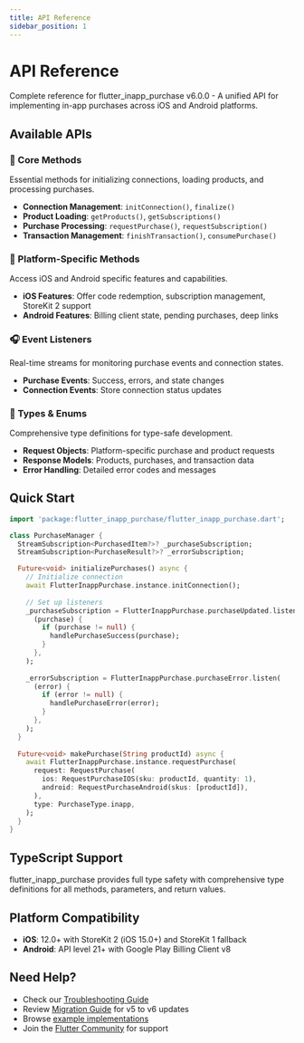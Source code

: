 ```yaml
---
title: API Reference
sidebar_position: 1
---
```


# API Reference
Complete reference for flutter_inapp_purchase v6.0.0 - A unified API for implementing in-app purchases across iOS and Android platforms.

## Available APIs

### 🏪 Core Methods
Essential methods for initializing connections, loading products, and processing purchases.

- **Connection Management**: `initConnection()`, `finalize()`
- **Product Loading**: `getProducts()`, `getSubscriptions()`
- **Purchase Processing**: `requestPurchase()`, `requestSubscription()`
- **Transaction Management**: `finishTransaction()`, `consumePurchase()`

### 📱 Platform-Specific Methods
Access iOS and Android specific features and capabilities.

- **iOS Features**: Offer code redemption, subscription management, StoreKit 2 support
- **Android Features**: Billing client state, pending purchases, deep links

### 🎧 Event Listeners
Real-time streams for monitoring purchase events and connection states.

- **Purchase Events**: Success, errors, and state changes
- **Connection Events**: Store connection status updates

### 🔧 Types & Enums
Comprehensive type definitions for type-safe development.

- **Request Objects**: Platform-specific purchase and product requests
- **Response Models**: Products, purchases, and transaction data
- **Error Handling**: Detailed error codes and messages

## Quick Start

```dart
import 'package:flutter_inapp_purchase/flutter_inapp_purchase.dart';

class PurchaseManager {
  StreamSubscription<PurchasedItem?>? _purchaseSubscription;
  StreamSubscription<PurchaseResult?>? _errorSubscription;

  Future<void> initializePurchases() async {
    // Initialize connection
    await FlutterInappPurchase.instance.initConnection();
    
    // Set up listeners
    _purchaseSubscription = FlutterInappPurchase.purchaseUpdated.listen(
      (purchase) {
        if (purchase != null) {
          handlePurchaseSuccess(purchase);
        }
      },
    );
    
    _errorSubscription = FlutterInappPurchase.purchaseError.listen(
      (error) {
        if (error != null) {
          handlePurchaseError(error);
        }
      },
    );
  }
  
  Future<void> makePurchase(String productId) async {
    await FlutterInappPurchase.instance.requestPurchase(
      request: RequestPurchase(
        ios: RequestPurchaseIOS(sku: productId, quantity: 1),
        android: RequestPurchaseAndroid(skus: [productId]),
      ),
      type: PurchaseType.inapp,
    );
  }
}
```

## TypeScript Support

flutter_inapp_purchase provides full type safety with comprehensive type definitions for all methods, parameters, and return values.

## Platform Compatibility

- **iOS**: 12.0+ with StoreKit 2 (iOS 15.0+) and StoreKit 1 fallback
- **Android**: API level 21+ with Google Play Billing Client v8

## Need Help?

- Check our [Troubleshooting Guide](../guides/troubleshooting.md)
- Review [Migration Guide](../migration/from-v5.md) for v5 to v6 updates
- Browse [example implementations](https://github.com/hyochan/flutter_inapp_purchase/tree/main/example)
- Join the [Flutter Community](https://flutter.dev/community) for support